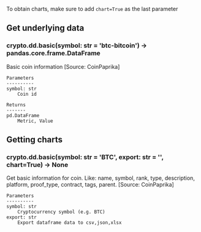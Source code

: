 To obtain charts, make sure to add `chart=True` as the last parameter

## Get underlying data 
### crypto.dd.basic(symbol: str = 'btc-bitcoin') -> pandas.core.frame.DataFrame

Basic coin information [Source: CoinPaprika]

    Parameters
    ----------
    symbol: str
        Coin id

    Returns
    -------
    pd.DataFrame
        Metric, Value

## Getting charts 
### crypto.dd.basic(symbol: str = 'BTC', export: str = '', chart=True) -> None

Get basic information for coin. Like:
        name, symbol, rank, type, description, platform, proof_type, contract, tags, parent.
        [Source: CoinPaprika]

    Parameters
    ----------
    symbol: str
        Cryptocurrency symbol (e.g. BTC)
    export: str
        Export dataframe data to csv,json,xlsx

